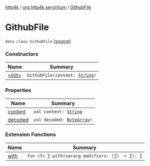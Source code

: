 [http4k](../../index.md) / [org.http4k.servirtium](../index.md) / [GithubFile](./index.md)

# GithubFile

`data class GithubFile` [(source)](https://github.com/http4k/http4k/blob/master/http4k-testing-servirtium/src/main/kotlin/org/http4k/servirtium/GitHub.kt#L49)

### Constructors

| Name | Summary |
|---|---|
| [&lt;init&gt;](-init-.md) | `GithubFile(content: `[`String`](https://kotlinlang.org/api/latest/jvm/stdlib/kotlin/-string/index.html)`)` |

### Properties

| Name | Summary |
|---|---|
| [content](content.md) | `val content: `[`String`](https://kotlinlang.org/api/latest/jvm/stdlib/kotlin/-string/index.html) |
| [decoded](decoded.md) | `val decoded: `[`ByteArray`](https://kotlinlang.org/api/latest/jvm/stdlib/kotlin/-byte-array/index.html)`!` |

### Extension Functions

| Name | Summary |
|---|---|
| [with](../../org.http4k.core/with.md) | `fun <T> `[`T`](../../org.http4k.core/with.md#T)`.with(vararg modifiers: (`[`T`](../../org.http4k.core/with.md#T)`) -> `[`T`](../../org.http4k.core/with.md#T)`): `[`T`](../../org.http4k.core/with.md#T) |
